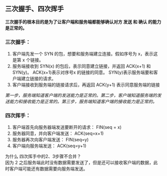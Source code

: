 ## 三次握手、四次挥手

**三次握手的根本目的是为了让客户端和服务端都能够确认对方 发送 和 确认 的能力是正常的。**

### 三次握手：
1. 客户端先发一个 SYN 的包，想要和服务端建立连接。假如序号为 x，表示这是第 x 个链接。
2. 服务端接收到 SYN(x) 的包后，表示同意建立链接，并返回 ACK(x+1) 和 SYN(y)。
ACK(x+1)表示对序号x 的链接的同意。 SYN(y)表示服务端要和客户端建立链接的请求。
3. 客户端接收到服务端的链接请求后，再返回 ACK(y+1) 表示同意服务端的链接

*第一步，服务端知道客户端的发送能力是正常的。第二步，客户端知道服务端的发送能力和接收能力是正常的。第三步，服务端知道客户端的接收能力是正常的。*

### 四次挥手：
1. 客户端首先向服务器端发送要断开的请求： FIN(seq = x)
2. 服务器同意，并向客户端发送： ACK(seq=x+1)
3. 服务器再次向客户端发送： FIN(seq=y)
4. 客户端向服务端发送： ACK(seq=y+1)

为什么 四次挥手中的2、3步骤不合并？  
因为 2 之后服务端此时没有数据需要发送了，但是还可以接收客户端的数据，此时客户端可能还有数据需要向服务端发送。

